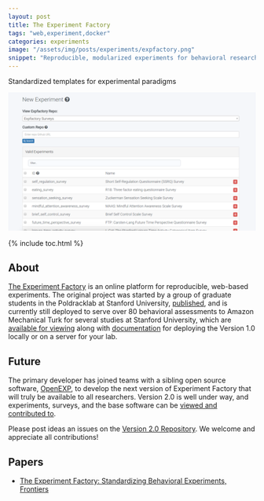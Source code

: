 ```yaml
---
layout: post
title: The Experiment Factory
tags: "web,experiment,docker"
categories: experiments
image: "/assets/img/posts/experiments/expfactory.png"
snippet: "Reproducible, modularized experiments for behavioral research"
---
```


<p class="message">
Standardized templates for experimental paradigms
</p>

![/assets/img/posts/experiments/expfactory.png](/assets/img/posts/experiments/expfactory.png)

{% include toc.html %}

## About

[The Experiment Factory](https://www.expfactory.org) is an online platform for reproducible, web-based experiments. The original project was started by a group of graduate students in the Poldracklab at Stanford University, <a href="http://journal.frontiersin.org/article/10.3389/fpsyg.2016.00610/full" target="_blank">published</a>, and is currently still deployed to serve over 80 behavioral assessments to Amazon Mechanical Turk for several studies at Stanford University, which are <a href="https://expfactory.github.io" target="_blank">available for viewing</a> along with <a href="https://expfactory.readthedocs.io/en/latest/" target="_blank">documentation</a> for deploying the Version 1.0 locally or on a server for your lab.

## Future

The primary developer has joined teams with a sibling open source software, <a href="https://github.com/openexp/OpenEXP" target="_blank">OpenEXP</a>, to develop the next version of Experiment Factory that will truly be available to all researchers. Version 2.0 is well under way, and experiments, surveys, and the base software can be <a href="https://www.github.com/expfactory">viewed and contributed to</a>.

Please post ideas an issues on the <a href="https://www.github.com/expfactory/issues"> Version 2.0 Repository</a>. We welcome and appreciate all contributions!

## Papers

- [The Experiment Factory: Standardizing Behavioral Experiments, Frontiers](http://journal.frontiersin.org/article/10.3389/fpsyg.2016.00610/full)
